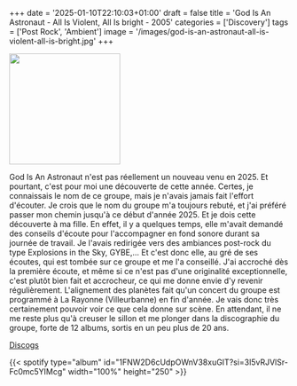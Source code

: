 +++
date = '2025-01-10T22:10:03+01:00'
draft = false
title = 'God Is An Astronaut - All Is Violent, All Is bright - 2005'
categories = ['Discovery']
tags = ['Post Rock', 'Ambient']
image = '/images/god-is-an-astronaut-all-is-violent-all-is-bright.jpg'
+++

<img src="/images/god-is-an-astronaut-all-is-violent-all-is-bright.jpg" width="200"/>

God Is An Astronaut n'est pas réellement un nouveau venu en 2025. Et pourtant, c'est pour moi une découverte de cette année. Certes, je connaissais le nom de ce groupe, mais je n'avais jamais fait l'effort d'écouter. Je crois que le nom du groupe m'a toujours rebuté, et j'ai préféré passer mon chemin jusqu'à ce début d'année 2025. Et je dois cette découverte à ma fille. En effet, il y a quelques temps, elle m'avait demandé des conseils d'écoute pour l'accompagner en fond sonore durant sa journée de travail. Je l'avais redirigée vers des ambiances post-rock du type Explosions in the Sky, GYBE,... Et c'est donc elle, au gré de ses écoutes, qui est tombée sur ce groupe et me l'a conseillé. J'ai accroché dès la première écoute, et même si ce n'est pas d'une originalité exceptionnelle, c'est plutôt bien fait et accrocheur, ce qui me donne envie d'y revenir régulièrement. L'alignement des planètes fait qu'un concert du groupe est programmé à La Rayonne (Villeurbanne) en fin d'année. Je vais donc très certainement pouvoir voir ce que cela donne sur scène. En attendant, il ne me reste plus qu'à creuser le sillon et me plonger dans la discographie du groupe, forte de 12 albums, sortis en un peu plus de 20 ans.

[Discogs](https://www.discogs.com/fr/master/53637-God-Is-An-Astronaut-All-Is-Violent-All-Is-Bright)

{{< spotify type="album" id="1FNW2D6cUdpOWnV38xuGIT?si=3l5vRJVlSr-Fc0mc5YIMcg" width="100%" height="250" >}}
